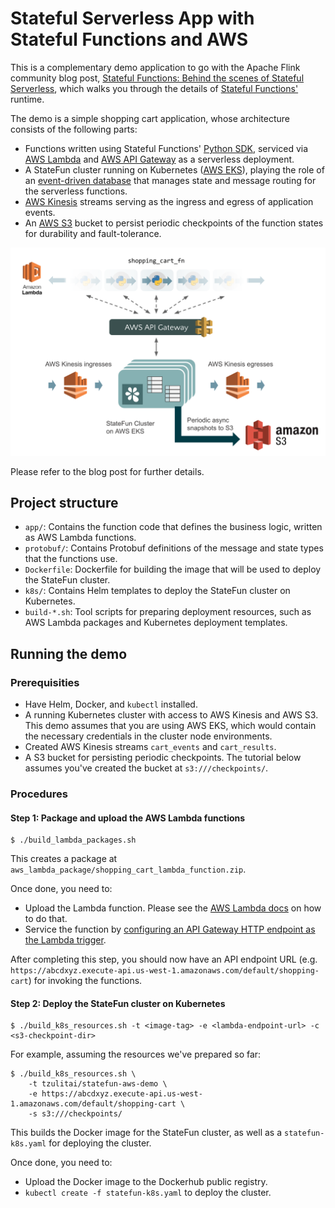 # Stateful Serverless App with Stateful Functions and AWS

This is a complementary demo application to go with the Apache Flink community blog post, [Stateful Functions: Behind the scenes of Stateful Serverless](), which walks you through the details of [Stateful Functions'](https://ci.apache.org/projects/flink/flink-statefun-docs-master/) runtime.

The demo is a simple shopping cart application, whose architecture consists of the following parts:
* Functions written using Stateful Functions' [Python SDK](https://ci.apache.org/projects/flink/flink-statefun-docs-master/sdk/python.html), serviced via [AWS Lambda](https://aws.amazon.com/lambda/) and [AWS API Gateway](https://aws.amazon.com/api-gateway/) as a serverless deployment.
* A StateFun cluster running on Kubernetes ([AWS EKS](https://aws.amazon.com/eks/)), playing the role of an [event-driven database](https://flink.apache.org/news/2020/04/07/release-statefun-2.0.0.html#an-event-driven-database) that manages state and message routing for the serverless functions.
* [AWS Kinesis](https://aws.amazon.com/kinesis/) streams serving as the ingress and egress of application events.
* An [AWS S3](https://aws.amazon.com/s3/) bucket to persist periodic checkpoints of the function states for durability and fault-tolerance.

<img alt="Stateful Functions" src="fig/aws-deployment-overview.png" width=600px/>

Please refer to the blog post for further details.

## Project structure

* `app/`: Contains the function code that defines the business logic, written as AWS Lambda functions.
* `protobuf/`: Contains Protobuf definitions of the message and state types that the functions use.
* `Dockerfile`: Dockerfile for building the image that will be used to deploy the StateFun cluster.
* `k8s/`: Contains Helm templates to deploy the StateFun cluster on Kubernetes.
* `build-*.sh`: Tool scripts for preparing deployment resources, such as AWS Lambda packages and Kubernetes deployment templates.

## Running the demo

### Prerequisities

* Have Helm, Docker, and `kubectl` installed.
* A running Kubernetes cluster with access to AWS Kinesis and AWS S3. This demo assumes that you are using AWS EKS, which would contain the necessary credentials in the cluster node environments.
* Created AWS Kinesis streams `cart_events` and `cart_results`.
* A S3 bucket for persisting periodic checkpoints. The tutorial below assumes you've created the bucket at `s3:///checkpoints/`. 

### Procedures

#### Step 1: Package and upload the AWS Lambda functions

```
$ ./build_lambda_packages.sh
```

This creates a package at `aws_lambda_package/shopping_cart_lambda_function.zip`.

Once done, you need to:
* Upload the Lambda function. Please see the [AWS Lambda docs](https://docs.aws.amazon.com/lambda/latest/dg/getting-started-create-function.html) on how to do that.
* Service the function by [configuring an API Gateway HTTP endpoint as the Lambda trigger](https://docs.aws.amazon.com/lambda/latest/dg/services-apigateway.html).

After completing this step, you should now have an API endpoint URL (e.g. `https://abcdxyz.execute-api.us-west-1.amazonaws.com/default/shopping-cart`) for invoking the functions.

#### Step 2: Deploy the StateFun cluster on Kubernetes

```
$ ./build_k8s_resources.sh -t <image-tag> -e <lambda-endpoint-url> -c <s3-checkpoint-dir>
```

For example, assuming the resources we've prepared so far:

```
$ ./build_k8s_resources.sh \
    -t tzulitai/statefun-aws-demo \
    -e https://abcdxyz.execute-api.us-west-1.amazonaws.com/default/shopping-cart \
    -s s3:///checkpoints/
```

This builds the Docker image for the StateFun cluster, as well as a `statefun-k8s.yaml` for deploying the cluster.

Once done, you need to:
* Upload the Docker image to the Dockerhub public registry.
* `kubectl create -f statefun-k8s.yaml` to deploy the cluster.
